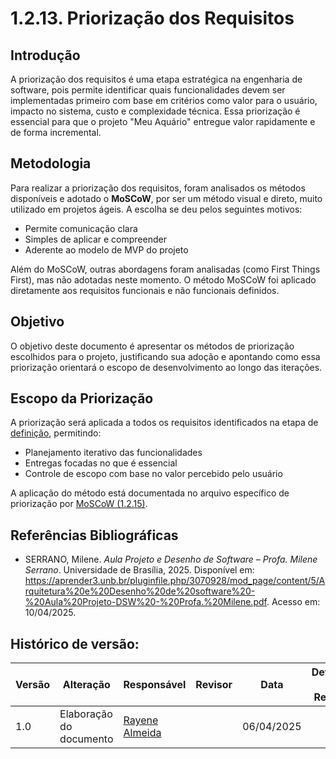 # 1.2.13. Priorização dos Requisitos

## Introdução  
A priorização dos requisitos é uma etapa estratégica na engenharia de software, pois permite identificar quais funcionalidades devem ser implementadas primeiro com base em critérios como valor para o usuário, impacto no sistema, custo e complexidade técnica. Essa priorização é essencial para que o projeto "Meu Aquário" entregue valor rapidamente e de forma incremental.

## Metodologia  
Para realizar a priorização dos requisitos, foram analisados os métodos disponíveis e adotado o **MoSCoW**, por ser um método visual e direto, muito utilizado em projetos ágeis. A escolha se deu pelos seguintes motivos:
- Permite comunicação clara 
- Simples de aplicar e compreender
- Aderente ao modelo de MVP do projeto

Além do MoSCoW, outras abordagens foram analisadas (como First Things First), mas não adotadas neste momento. O método MoSCoW foi aplicado diretamente aos requisitos funcionais e não funcionais definidos.

## Objetivo  
O objetivo deste documento é apresentar os métodos de priorização escolhidos para o projeto, justificando sua adoção e apontando como essa priorização orientará o escopo de desenvolvimento ao longo das iterações.

## Escopo da Priorização  
A priorização será aplicada a todos os requisitos identificados na etapa de [definição](https://unbarqdsw2025-1-turma02.github.io/2025.1-G8_MeuAquario-Entrega1/#/Base/1.2.9.DefinicaoDosRequisitos), permitindo:
- Planejamento iterativo das funcionalidades
- Entregas focadas no que é essencial
- Controle de escopo com base no valor percebido pelo usuário

A aplicação do método está documentada no arquivo específico de priorização por [MoSCoW (1.2.15)](https://unbarqdsw2025-1-turma02.github.io/2025.1-G8_MeuAquario-Entrega1/#/Base/1.2.15.MoSCow).

## Referências Bibliográficas

- SERRANO, Milene. *Aula Projeto e Desenho de Software – Profa. Milene Serrano*. Universidade de Brasília, 2025. Disponível em: <https://aprender3.unb.br/pluginfile.php/3070928/mod_page/content/5/Arquitetura%20e%20Desenho%20de%20software%20-%20Aula%20Projeto-DSW%20-%20Profa.%20Milene.pdf>. Acesso em: 10/04/2025.

## Histórico de versão:

| Versão | Alteração  | Responsável | Revisor | Data | Detalhes da Revisão|
| - | -  | -  | - | - | - |
| 1.0 | Elaboração do documento | [Rayene Almeida](https://github.com/rayenealmeida)| |06/04/2025 | |